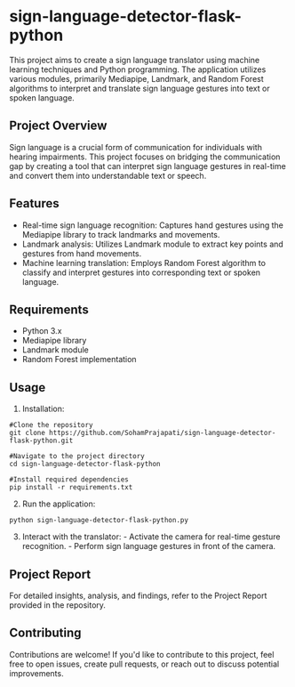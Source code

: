 # sign-language-detector-flask-python
This project aims to create a sign language translator using machine learning techniques and Python programming. The application utilizes various modules, primarily Mediapipe, Landmark, and Random Forest algorithms to interpret and translate sign language gestures into text or spoken language.

## Project Overview
Sign language is a crucial form of communication for individuals with hearing impairments. This project focuses on bridging the communication gap by creating a tool that can interpret sign language gestures in real-time and convert them into understandable text or speech.

## Features
- Real-time sign language recognition: Captures hand gestures using the Mediapipe library to track landmarks and movements.
- Landmark analysis: Utilizes Landmark module to extract key points and gestures from hand movements.
- Machine learning translation: Employs Random Forest algorithm to classify and interpret gestures into corresponding text or spoken language.

## Requirements
- Python 3.x
- Mediapipe library
- Landmark module
- Random Forest implementation

## Usage
  1. Installation:
  ```
  #Clone the repository
  git clone https://github.com/SohamPrajapati/sign-language-detector-flask-python.git
  
  #Navigate to the project directory
  cd sign-language-detector-flask-python
  
  #Install required dependencies
  pip install -r requirements.txt
  ```
  
  2. Run the application:
  ```
  python sign-language-detector-flask-python.py
  ```
  
  3. Interact with the translator:
    - Activate the camera for real-time gesture recognition.
    - Perform sign language gestures in front of the camera.

## Project Report
For detailed insights, analysis, and findings, refer to the Project Report provided in the repository.

## Contributing
Contributions are welcome! If you'd like to contribute to this project, feel free to open issues, create pull requests, or reach out to discuss potential improvements.

